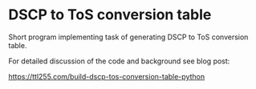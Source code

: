 # DSCP to ToS conversion table

Short program implementing task of generating DSCP to ToS conversion table.

For detailed discussion of the code and background see blog post:

https://ttl255.com/build-dscp-tos-conversion-table-python
